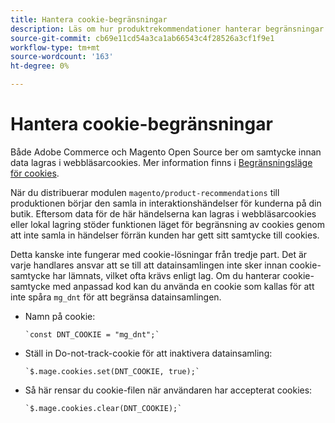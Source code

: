 ```yaml
---
title: Hantera cookie-begränsningar
description: Läs om hur produktrekommendationer hanterar begränsningar av cookies.
source-git-commit: cb69e11cd54a3ca1ab66543c4f28526a3cf1f9e1
workflow-type: tm+mt
source-wordcount: '163'
ht-degree: 0%

---
```


# Hantera cookie-begränsningar

Både Adobe Commerce och Magento Open Source ber om samtycke innan data lagras i webbläsarcookies. Mer information finns i [Begränsningsläge för cookies](https://experienceleague.adobe.com/docs/commerce-admin/start/compliance/privacy/compliance-cookie-law.html?lang=sv-SE).

När du distribuerar modulen `magento/product-recommendations` till produktionen börjar den samla in interaktionshändelser för kunderna på din butik. Eftersom data för de här händelserna kan lagras i webbläsarcookies eller lokal lagring stöder funktionen läget för begränsning av cookies genom att inte samla in händelser förrän kunden har gett sitt samtycke till cookies.

Detta kanske inte fungerar med cookie-lösningar från tredje part. Det är varje handlares ansvar att se till att datainsamlingen inte sker innan cookie-samtycke har lämnats, vilket ofta krävs enligt lag. Om du hanterar cookie-samtycke med anpassad kod kan du använda en cookie som kallas för att inte spåra `mg_dnt` för att begränsa datainsamlingen.

- Namn på cookie:

  ```text
  `const DNT_COOKIE = "mg_dnt";`
  ```

- Ställ in Do-not-track-cookie för att inaktivera datainsamling:

  ```text
  `$.mage.cookies.set(DNT_COOKIE, true);`
  ```

- Så här rensar du cookie-filen när användaren har accepterat cookies:

  ```text
  `$.mage.cookies.clear(DNT_COOKIE);`
  ```
